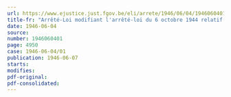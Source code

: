 ```yaml
---
url: https://www.ejustice.just.fgov.be/eli/arrete/1946/06/04/1946060401/justel
title-fr: "Arrêté-Loi modifiant l'arrêté-loi du 6 octobre 1944 relatif au contrôle des changes"
date: 1946-06-04
source:
number: 1946060401
page: 4950
case: 1946-06-04/01
publication: 1946-06-07
starts:
modifies:
pdf-original:
pdf-consolidated:
---
```


